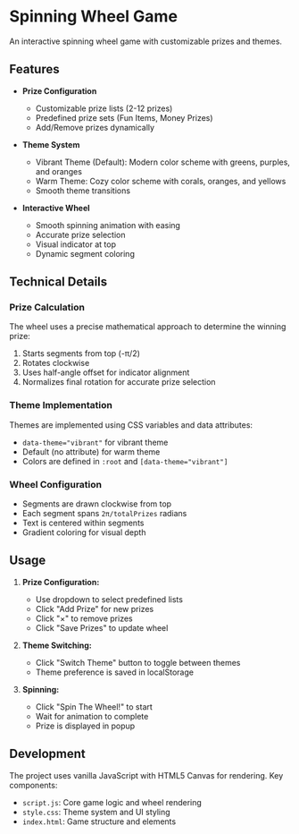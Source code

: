 # Spinning Wheel Game

An interactive spinning wheel game with customizable prizes and themes.

## Features

- **Prize Configuration**
  - Customizable prize lists (2-12 prizes)
  - Predefined prize sets (Fun Items, Money Prizes)
  - Add/Remove prizes dynamically
  
- **Theme System**
  - Vibrant Theme (Default): Modern color scheme with greens, purples, and oranges
  - Warm Theme: Cozy color scheme with corals, oranges, and yellows
  - Smooth theme transitions
  
- **Interactive Wheel**
  - Smooth spinning animation with easing
  - Accurate prize selection
  - Visual indicator at top
  - Dynamic segment coloring

## Technical Details

### Prize Calculation

The wheel uses a precise mathematical approach to determine the winning prize:
1. Starts segments from top (-π/2)
2. Rotates clockwise
3. Uses half-angle offset for indicator alignment
4. Normalizes final rotation for accurate prize selection

### Theme Implementation

Themes are implemented using CSS variables and data attributes:
- `data-theme="vibrant"` for vibrant theme
- Default (no attribute) for warm theme
- Colors are defined in `:root` and `[data-theme="vibrant"]`

### Wheel Configuration

- Segments are drawn clockwise from top
- Each segment spans `2π/totalPrizes` radians
- Text is centered within segments
- Gradient coloring for visual depth

## Usage

1. **Prize Configuration:**
   - Use dropdown to select predefined lists
   - Click "Add Prize" for new prizes
   - Click "×" to remove prizes
   - Click "Save Prizes" to update wheel

2. **Theme Switching:**
   - Click "Switch Theme" button to toggle between themes
   - Theme preference is saved in localStorage

3. **Spinning:**
   - Click "Spin The Wheel!" to start
   - Wait for animation to complete
   - Prize is displayed in popup

## Development

The project uses vanilla JavaScript with HTML5 Canvas for rendering. Key components:
- `script.js`: Core game logic and wheel rendering
- `style.css`: Theme system and UI styling
- `index.html`: Game structure and elements